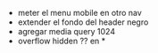 - meter el menu mobile en otro nav
- extender el fondo del header negro
- agregar media query 1024 
- overflow hidden ?? en *
